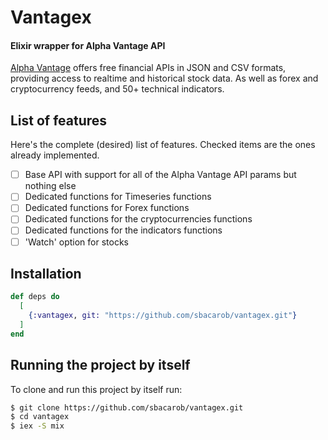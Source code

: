 # Vantagex

#### Elixir wrapper for Alpha Vantage API

[Alpha Vantage](https://alphavantage.co) offers free financial APIs in JSON and CSV formats, providing access to realtime and historical stock data. As well as forex and cryptocurrency feeds, and 50+ technical indicators.

## List of features

Here's the complete (desired) list of features. Checked items are the ones already implemented.

- [ ] Base API with support for all of the Alpha Vantage API params but nothing else
- [ ] Dedicated functions for Timeseries functions
- [ ] Dedicated functions for Forex functions
- [ ] Dedicated functions for the cryptocurrencies functions
- [ ] Dedicated functions for the indicators functions
- [ ] 'Watch' option for stocks

## Installation

```elixir
def deps do
  [
    {:vantagex, git: "https://github.com/sbacarob/vantagex.git"}
  ]
end
```

## Running the project by itself

To clone and run this project by itself run:

```bash
$ git clone https://github.com/sbacarob/vantagex.git
$ cd vantagex
$ iex -S mix
```
